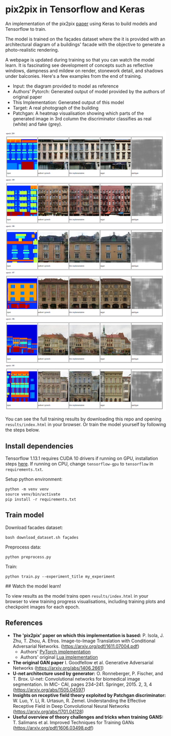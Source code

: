 
# pix2pix in Tensorflow and Keras

An implementation of the pix2pix [paper](https://arxiv.org/pdf/1611.07004.pdf) using Keras to build models and Tensorflow to train.

The model is trained on the façades dataset where the it is provided with an architectural diagram of a buildings' facade with the objective to generate a photo-realistic rendering.

A webpage is updated during training so that you can watch the model learn. It is fascinating see development of concepts such as reflective windows, dampness and mildew on render, stonework detail, and shadows under balconies. Here's a few examples from the end of training. 

- Input: the diagram provided to model as reference
- Authors' Pytorch: Generated output of model provided by the authors of original paper
- This Implementation: Generated output of this model
- Target: A real photograph of the building
- Patchgan: A heatmap visualisation showing which parts of the generated image in 3rd column the discriminator classifies as real (white) and fake (grey).

![](./results/end_of_training.png)

You can see the full training results by downloading this repo and opening `results/index.html` in your browser. Or train the model yourself by following the steps below.

## Install dependencies

Tensorflow 1.13.1 requires CUDA 10 drivers if running on GPU, installation steps [here](https://www.tensorflow.org/install/gpu#install_cuda_with_apt). If running on CPU, change `tensorflow-gpu` to `tensorflow` in `requirements.txt`.

Setup python environment:
```
python -m venv venv
source venv/bin/activate
pip install -r requirements.txt
```

## Train model

Download facades dataset:

```
bash download_dataset.sh façades
```

Preprocess data:

```
python preprocess.py
```

Train:
```
python train.py --experiment_title my_experiment
```

## Watch the model learn!

To view results as the model trains open `results/index.html` in your browser to view training progress visualisations, including training plots and checkpoint images for each epoch.

## References

- **The 'pix2pix' paper on which this implementation is based:** P. Isola, J. Zhu, T. Zhou, A. Efros. Image-to-Image Translation with Conditional Adversarial Networks. (https://arxiv.org/pdf/1611.07004.pdf)
    - Authors' [PyTorch implementation](https://github.com/junyanz/pytorch-CycleGAN-and-pix2pix)
    - Authors' original [Lua implementation](https://github.com/phillipi/pix2pix)
- **The original GAN paper** I. Goodfellow et al. Generative Adversarial Networks (https://arxiv.org/abs/1406.2661)
- **U-net architecture used by generator:** O. Ronneberger, P. Fischer, and T. Brox. U-net: Convolutional networks for biomedical image segmentation. In MIC- CAI, pages 234–241. Springer, 2015. 2, 3, 4 (https://arxiv.org/abs/1505.04597)
- **Insights on receptive field theory exploited by Patchgan discriminator:** W. Luo, Y. Li, R. Urtasun, R. Zemel. Understanding the Effective Receptive Field in Deep Convolutional Neural Networks (https://arxiv.org/abs/1701.04128)
- **Useful overview of theory challenges and tricks when training GANS:** T. Salimans et al. Improved Techniques for Training GANs (https://arxiv.org/pdf/1606.03498.pdf)


